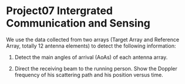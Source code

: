 # Project07 Intergrated Communication and Sensing

We use the data collected from two arrays (Target Array and Reference Array, totally 12 antenna elements) to detect the following information:
1. Detect the main angles of arrival (AoAs) of each antenna array. 


3. Direct the receiving beam to the running person. Show the Doppler frequency of his scattering path and his position versus time. 
